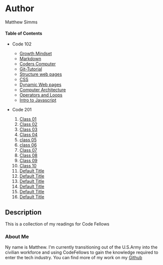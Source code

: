 # Author
Matthew Simms

#### Table of Contents
- Code 102
    * [Growth Mindset](/102-reading-notes/Growth-Mindset.md)
    * [Markdown](/102-reading-notes/markdown.md)
    * [Coders Computer](/102-reading-notes/coders-computer.md)
    * [Git-Tutorial](/102-reading-notes/Git_Tutorial.md)
    * [Structure web pages](/102-reading-notes/Structure_webpages.md)
    * [CSS](/102-reading-notes/CSS.md)
    * [Dynamic Web pages](/102-reading-notes/DynamicJavascript.md)
    * [Computer Architecture](/102-reading-notes/ComputerArch.md)
    * [Operators and Loops](/102-reading-notes/OperatorsLoops.md)
    * [Intro to Javascript](/102-reading-notes/Introjavascript.md)

- Code 201
    1. [Class 01](/201-reading-notes/class-01.md)
    1. [Class 02](/201-reading-notes/class-02.md)
    1. [Class 03](/201-reading-notes/class-03.md)
    1. [Class 04](/201-reading-notes/class-04.md)
    1. [class 05](/201-reading-notes/class-05.md)
    1. [class 06](/201-reading-notes/class-06.md)
    1. [Class 07](/201-reading-notes/class-07.md)
    1. [Class 08](/201-reading-notes/class-08.md)
    1. [Class 09](/201-reading-notes/class-09.md)
    1. [Class 10](/201-reading-notes/class-10.md)
    1. [Default Title](Changethiswhenthetimecomes)
    1. [Default Title](Changethiswhenthetimecomes)
    1. [Default Title](Changethiswhenthetimecomes)
    1. [Default Title](Changethiswhenthetimecomes)
    1. [Default Title](Changethiswhenthetimecomes)
    1. [Default Title](Changethiswhenthetimecomes)
## Description
This is a collection of my readings for Code Fellows

### About Me
Ny name is Matthew. I'm currently transitioning out of the U.S.Army into the civilian workforce and using CodeFellows to gain the knowledge required to enter the tech industry. You can find more of my work on my [Github](https://github.com/mparkersimms)




  

